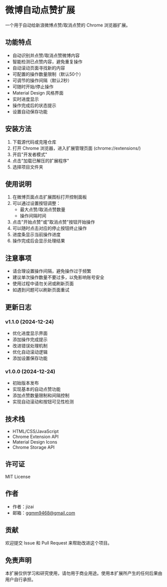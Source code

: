 <!--
 * @LastEditors: jizai jizai.zhu@tuya.com
 * @Date: 2024-12-24 16:51:45
 * @LastEditTime: 2024-12-24 18:14:59
 * @FilePath: /sina_liked_it/README.md
 * @Description: 
-->
# 微博自动点赞扩展

一个用于自动给新浪微博点赞/取消点赞的 Chrome 浏览器扩展。

## 功能特点

- 自动识别并点赞/取消点赞微博内容
- 智能检测已点赞内容，避免重复操作
- 自动滚动页面寻找新的内容
- 可配置的操作数量限制（默认50个）
- 可调节的操作间隔（默认2秒）
- 可随时开始/停止操作
- Material Design 风格界面
- 实时进度显示
- 操作完成后的状态提示
- 设置自动保存功能

## 安装方法

1. 下载源代码或克隆仓库
2. 打开 Chrome 浏览器，进入扩展管理页面 (chrome://extensions/)
3. 开启"开发者模式"
4. 点击"加载已解压的扩展程序"
5. 选择项目文件夹

## 使用说明

1. 在微博页面点击扩展图标打开控制面板
2. 可以通过设置按钮调整：
   - 最大点赞/取消点赞数量
   - 操作间隔时间
3. 点击"开始点赞"或"取消点赞"按钮开始操作
4. 可以随时点击对应的停止按钮终止操作
5. 进度条显示当前操作进度
6. 操作完成后会显示处理结果

## 注意事项

- 请合理设置操作间隔，避免操作过于频繁
- 建议单次操作数量不要过多，以免影响账号安全
- 使用过程中请勿关闭或刷新页面
- 如遇到问题可以刷新页面重试

## 更新日志

### v1.1.0 (2024-12-24)
- 优化进度显示界面
- 添加操作完成提示
- 改进错误处理机制
- 优化自动滚动逻辑
- 添加设置保存功能

### v1.0.0 (2024-12-24)
- 初始版本发布
- 实现基本的自动点赞功能
- 添加点赞数量限制和间隔控制
- 实现自动滚动和按钮可见性检测

## 技术栈

- HTML/CSS/JavaScript
- Chrome Extension API
- Material Design Icons
- Chrome Storage API

## 许可证

MIT License

## 作者

- 作者：jizai
- 邮箱：ggmm9468@gmail.com

## 贡献

欢迎提交 Issue 和 Pull Request 来帮助改进这个项目。

## 免责声明

本扩展仅供学习和研究使用，请勿用于商业用途。使用本扩展所产生的任何后果由用户自行承担。